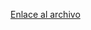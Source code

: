 [Enlace al archivo](https://epnecuador-my.sharepoint.com/:o:/g/personal/erik_gaibor_epn_edu_ec/EmBO6X9oJWZEifNgP9Yi50kBoiy7BgJcHYHf8QWZyczbjA?e=o9H1oP)
